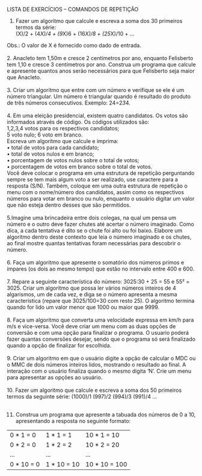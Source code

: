 LISTA DE EXERCÍCIOS – COMANDOS DE REPETIÇÃO
1. Fazer um algoritmo que calcule e escreva a soma dos 30 primeiros termos da série:<br>
(X)/2 + (4*X)/4 + (9*X)6 + (16*X)/8 + (25*X)/10 + ...<br>

Obs.: O valor de X é fornecido como dado de entrada.<br><br>
2. Anacleto tem 1,50m e cresce 2 centímetros por ano, enquanto Felisberto tem 1,10 e cresce
3 centímetros por ano. Construa um programa que calcule e apresente quantos anos serão
necessários para que Felisberto seja maior que Anacleto.<br><br>
3. Criar um algoritmo que entre com um número e verifique se ele é um número triangular. Um
número é triangular quando é resultado do produto de três números consecutivos. Exemplo:
24=2*3*4.<br><br>
4. Em uma eleição presidencial, existem quatro candidatos. Os votos são informados através de
código. Os códigos utilizados são:<br>
 1,2,3,4 votos para os respectivos candidatos;<br>
 5 voto nulo; 6 voto em branco.<br>
 Escreva um algoritmo que calcule e imprima:<br>
 • total de votos para cada candidato;<br>
 • total de votos nulos e em branco;<br>
 • porcentagem de votos nulos sobre o total de votos;<br>
 • porcentagem de votos em branco sobre o total de votos.<br>
Você deve colocar o programa em uma estrutura de repetição perguntando sempre se tem
mais algum voto a ser realizado, use caractere para a resposta (S/N). Também, coloque em uma
outra estrutura de repetição o menu com o nome/número dos candidatos, assim como os
respectivos números para votar em branco ou nulo, enquanto o usuário digitar um valor que
não esteja dentro desses que são permitidos.<br><br>
5.Imagine uma brincadeira entre dois colegas, na qual um pensa um número e o outro deve fazer
chutes até acertar o número imaginado. Como dica, a cada tentativa é dito se o chute foi alto
ou foi baixo. Elabore um algoritmo dentro deste contexto que leia o número imaginado e os
chutes, ao final mostre quantas tentativas foram necessárias para descobrir o número.<br><br>
6. Faça um algoritmo que apresente o somatório dos números primos e ímpares (os dois ao
mesmo tempo) que estão no intervalo entre 400 e 600.<br><br>
7. Repare a seguinte característica do número: 3025:30 + 25 = 55 e 55² = 3025. Criar um
algoritmo que possa ler vários números inteiros de 4 algarismos, um de cada vez, e diga se o
número apresenta a mesma característica (repare que 3025/100=30 com resto 25). O algoritmo
termina quando for lido um valor menor que 1000 ou maior que 9999.<br><br>
8. Faça um algoritmo que converta uma velocidade expressa em km/h para m/s e vice-versa.
Você deve criar um menu com as duas opções de conversão e com uma opção para finalizar o
programa. O usuario poderá fazer quantas conversões desejar, sendo que o programa só será
finalizado quando a opção de finalizar for escolhida.<br><br>
9. Criar um algoritmo em que o usuário digite a opção de calcular o MDC ou o MMC de dois
números inteiros lidos, mostrando o resultado ao final. A interação com o usuário finaliza
quando o mesmo digita ‘N’. Crie um menu para apresentar as opções ao usuário.<br><br>
10. Fazer um algoritmo que calcule e escreva a soma dos 50 primeiros termos da seguinte série:
(1000)/1  (997)/2  (994)/3  (991)/4 ...<br><br>

11. Construa um programa que apresente a tabuada dos números de 0 a 10, apresentando a
resposta no seguinte formato:


|            |              |            |
|----------|--------------|------------|
 |0 * 1 = 0  | 1 * 1 = 1   | 10 * 1 = 10|
 |0 * 2 = 0  | 1 * 2 = 2   | 10 * 2 = 20|
 |...        |    ...      |   ...      |
 |0 * 10 = 0 | 1 * 10 = 10 | 10 * 10 = 100|